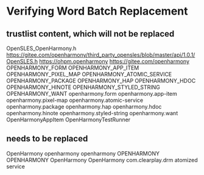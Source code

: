 # Verifying Word Batch Replacement

## trustlist content, which will not be replaced

OpenSLES_OpenHarmony.h
https://gitee.com/openharmony/third_party_opensles/blob/master/api/1.0.1/OpenSLES.h
https://ohpm.openharmony
https://gitee.com/openharmony
OPENHARMONY_FORM
OPENHARMONY_APP_ITEM
OPENHARMONY_PIXEL_MAP
OPENHARMONY_ATOMIC_SERVICE
OPENHARMONY_PACKAGE
OPENHARMONY_HAP
OPENHARMONY_HDOC
OPENHARMONY_HINOTE
OPENHARMONY_STYLED_STRING
OPENHARMONY_WANT
openharmony.form
openharmony.app-item
openharmony.pixel-map
openharmony.atomic-service
openharmony.package
openharmony.hap
openharmony.hdoc
openharmony.hinote
openharmony.styled-string
openharmony.want
OpenHarmonyAppItem
OpenHarmonyTestRunner

## needs to be replaced

OpenHarmony
openharmony
openharmony
OPENHARMONY
OPENHARMONY
OpenHarmony
OpenHarmony
com.clearplay.drm
atomized service